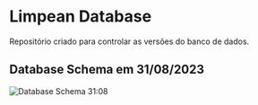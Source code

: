 # Limpean Database
Repositório criado para controlar as versões do banco de dados.

## Database Schema em 31/08/2023
![Database Schema 31:08](https://github.com/LIMPEAN/limpean-database/assets/110065732/2513300d-63e7-457f-a762-3cfcbda507fe)


